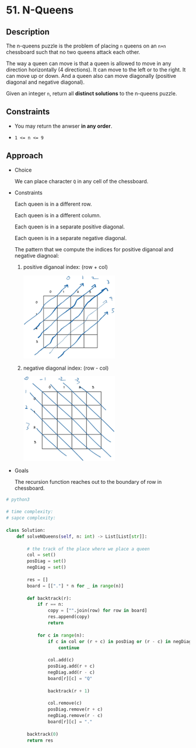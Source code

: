 # 51. N-Queens

## Description

The n-queens puzzle is the problem of placing `n` queens on an `n×n` chessboard such that no two queens attack each other.

The way a queen can move is that a queen is allowed to move in any direction horizontally (4 directions). It can move to the left or to the right. It can move up or down. And a queen also can move diagonally (positive diagonal and negative diagonal).

Given an integer `n`, return all **distinct solutions** to the n-queens puzzle.

## Constraints

- You may return the anwser **in any order**.

- `1 <= n <= 9`

## Approach
- Choice

    We can place character `Q` in any cell of the chessboard.

- Constraints

    Each queen is in a different row.

    Each queen is in a different column.

    Each queen is in a separate positive diagonal.

    Each queen is in a separate negative diagonal.

    The pattern that we compute the indices for positive diganoal and negative diagnoal:

    1. positive diganoal index: (row + col)

        <img src="./../../../images/51-image-1.png" width="250"/><br/>

    2. negative diagonal index: (row - col)

        <img src="./../../../images/51-image-2.png" width="250"/><br/>

- Goals

    The recursion function reaches out to the boundary of row in chessboard.


```python
# python3

# time complexity:
# sapce complexity:

class Solution:
    def solveNQueens(self, n: int) -> List[List[str]]:

        # the track of the place where we place a queen
        col = set()
        posDiag = set()
        negDiag = set()

        res = []
        board = [["."] * n for _ in range(n)]

        def backtrack(r):
            if r == n:
                copy = ["".join(row) for row in board]
                res.append(copy)
                return

            for c in range(n):
                if c in col or (r + c) in posDiag or (r - c) in negDiag:
                    continue

                col.add(c)
                posDiag.add(r + c)
                negDiag.add(r - c)
                board[r][c] = "Q"

                backtrack(r + 1)

                col.remove(c)
                posDiag.remove(r + c)
                negDiag.remove(r - c)
                board[r][c] = "."

        backtrack(0)
        return res
```
